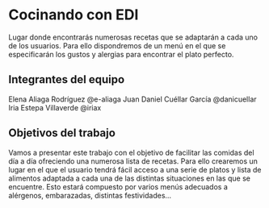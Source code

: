 # Cocinando con EDI
Lugar donde encontrarás numerosas recetas que se adaptarán a cada uno de los usuarios. Para ello dispondremos de un menú en el que se especificarán los gustos y alergias para encontrar el plato perfecto.

## Integrantes del equipo

Elena Aliaga Rodríguez @e-aliaga
Juan Daniel Cuéllar García @danicuellar
Iria Estepa Villaverde @iriax


## Objetivos del trabajo

Vamos a presentar este trabajo con el objetivo de facilitar las comidas del día a día ofreciendo una numerosa lista de recetas. 
Para ello  crearemos un lugar en el que el usuario tendrá fácil acceso a una serie de platos y lista de alimentos adaptada a cada una de las distintas situaciones en las que se encuentre. Esto estará compuesto por varios menús adecuados a alérgenos, embarazadas, distintas festividades…
